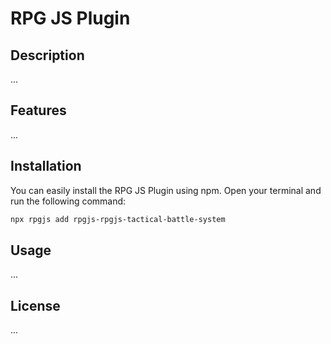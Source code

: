 # RPG JS Plugin
    
## Description
    
...
    
## Features
    
...
    
## Installation
    
You can easily install the RPG JS Plugin using npm. Open your terminal and run the following command:

```bash
npx rpgjs add rpgjs-rpgjs-tactical-battle-system
```

## Usage

...

## License

...
